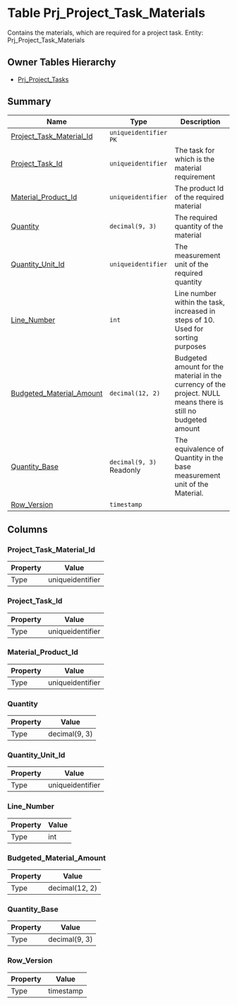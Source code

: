 # Table Prj_Project_Task_Materials

Contains the materials, which are required for a project task. Entity: Prj_Project_Task_Materials

## Owner Tables Hierarchy

* [Prj_Project_Tasks](Prj_Project_Tasks.md)

## Summary

| Name | Type | Description |
| - | - | --- |
|[Project_Task_Material_Id](#project_task_material_id)|`uniqueidentifier` `PK`||
|[Project_Task_Id](#project_task_id)|`uniqueidentifier` |The task for which is the material requirement|
|[Material_Product_Id](#material_product_id)|`uniqueidentifier` |The product Id of the required material|
|[Quantity](#quantity)|`decimal(9, 3)` |The required quantity of the material|
|[Quantity_Unit_Id](#quantity_unit_id)|`uniqueidentifier` |The measurement unit of the required quantity|
|[Line_Number](#line_number)|`int` |Line number within the task, increased in steps of 10. Used for sorting purposes|
|[Budgeted_Material_Amount](#budgeted_material_amount)|`decimal(12, 2)` |Budgeted amount for the material in the currency of the project. NULL means there is still no budgeted amount|
|[Quantity_Base](#quantity_base)|`decimal(9, 3)` Readonly|The equivalence of Quantity in the base measurement unit of the Material.|
|[Row_Version](#row_version)|`timestamp` ||

## Columns

### Project_Task_Material_Id

| Property | Value |
| - | - |
|Type|uniqueidentifier|

### Project_Task_Id

| Property | Value |
| - | - |
|Type|uniqueidentifier|

### Material_Product_Id

| Property | Value |
| - | - |
|Type|uniqueidentifier|

### Quantity

| Property | Value |
| - | - |
|Type|decimal(9, 3)|

### Quantity_Unit_Id

| Property | Value |
| - | - |
|Type|uniqueidentifier|

### Line_Number

| Property | Value |
| - | - |
|Type|int|

### Budgeted_Material_Amount

| Property | Value |
| - | - |
|Type|decimal(12, 2)|

### Quantity_Base

| Property | Value |
| - | - |
|Type|decimal(9, 3)|

### Row_Version

| Property | Value |
| - | - |
|Type|timestamp|



